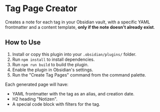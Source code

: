 # Tag Page Creator

Creates a note for each tag in your Obsidian vault, with a specific YAML frontmatter and a content template, **only if the note doesn't already exist**.

## How to Use

1. Install or copy this plugin into your `.obsidian/plugins/` folder.
2. Run `npm install` to install dependencies.
3. Run `npm run build` to build the plugin.
4. Enable the plugin in Obsidian's settings.
5. Run the "Create Tag Pages" command from the command palette.

Each generated page will have:
- YAML frontmatter with the tag as an alias, and creation date.
- H2 heading "Notizen".
- A special code block with filters for the tag.